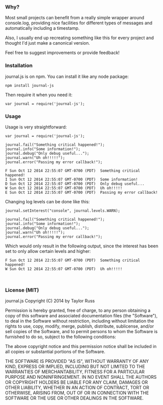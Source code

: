 
### Why?

Most small projects can benefit from a really simple wrapper around console.log,
providing nice facilities for different types of messages and automatically including a timestamp.

Also, I usually end up recreating something like this for every project and thought I'd just make
a canonical version.

Feel free to suggest improvements or provide feedback!

### Installation

journal.js is on npm. You can install it like any node package:

```
npm install journal-js

```

Then require it when you need it:
```
var journal = require('journal-js');
```


### Usage

Usage is very straightforward:

```
var journal = require('journal-js');

journal.fail("Something critical happened!");
journal.info("Some information!");
journal.debug("Only debug useful...");
journal.warn("Uh oh!!!!!");
journal.error("Passing my error callback!");

F Sun Oct 12 2014 22:55:07 GMT-0700 (PDT)  Something critical happened!
I Sun Oct 12 2014 22:55:07 GMT-0700 (PDT)  Some information!
D Sun Oct 12 2014 22:55:07 GMT-0700 (PDT)  Only debug useful...
W Sun Oct 12 2014 22:55:07 GMT-0700 (PDT)  Uh oh!!!!!
E Sun Oct 12 2014 22:55:07 GMT-0700 (PDT)  Passing my error callback!

```

Changing log levels can be done like this:

```
journal.setInterest("console", journal.levels.WARN);

journal.fail("Something critical happened!");
journal.info("Some information!");
journal.debug("Only debug useful...");
journal.warn("Uh oh!!!!!");
journal.error("Passing my error callback!");
```

Which would only result in the following output, since the interest has been
set to only allow certain levels and higher:

```
F Sun Oct 12 2014 22:55:07 GMT-0700 (PDT)  Something critical happened!
W Sun Oct 12 2014 22:55:07 GMT-0700 (PDT)  Uh oh!!!!!



```

### License (MIT)

journal.js Copyright (C) 2014 by Taylor Russ

Permission is hereby granted, free of charge, to any person obtaining a copy of this software and associated documentation files (the "Software"), to deal in the Software without restriction, including without limitation the rights to use, copy, modify, merge, publish, distribute, sublicense, and/or sell copies of the Software, and to permit persons to whom the Software is furnished to do so, subject to the following conditions:

The above copyright notice and this permission notice shall be included in all copies or substantial portions of the Software.

THE SOFTWARE IS PROVIDED "AS IS", WITHOUT WARRANTY OF ANY KIND, EXPRESS OR IMPLIED, INCLUDING BUT NOT LIMITED TO THE WARRANTIES OF MERCHANTABILITY, FITNESS FOR A PARTICULAR PURPOSE AND NONINFRINGEMENT. IN NO EVENT SHALL THE AUTHORS OR COPYRIGHT HOLDERS BE LIABLE FOR ANY CLAIM, DAMAGES OR OTHER LIABILITY, WHETHER IN AN ACTION OF CONTRACT, TORT OR OTHERWISE, ARISING FROM, OUT OF OR IN CONNECTION WITH THE SOFTWARE OR THE USE OR OTHER DEALINGS IN THE SOFTWARE.
